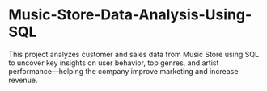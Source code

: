 # Music-Store-Data-Analysis-Using-SQL
This project analyzes customer and sales data from Music Store using SQL to uncover key insights on user behavior, top genres, and artist performance—helping the company improve marketing and increase revenue.
